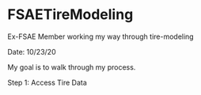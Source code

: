 # FSAETireModeling
Ex-FSAE Member working my way through tire-modeling

Date: 10/23/20

My goal is to walk through my process. 

Step 1: Access Tire Data

